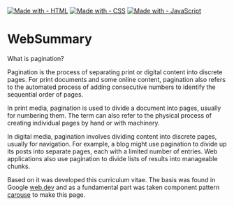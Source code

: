 [![Made with - HTML](https://img.shields.io/static/v1?label=Made+with&message=HTML&color=orange&logo=html5&logoColor=orange)](https://developer.mozilla.org/en-US/docs/Web/HTML)
[![Made with - CSS](https://img.shields.io/static/v1?label=Made+with&message=CSS&color=blue&logo=CSS3&logoColor=blue)](https://developer.mozilla.org/en-US/docs/Web/CSS)
[![Made with - JavaScript](https://img.shields.io/static/v1?label=Made+with&message=JavaScript&color=orange&logo=javascript&logoColor=orange)](https://developer.mozilla.org/en-US/docs/Web/JavaScript)
# WebSummary

What is pagination?

Pagination is the process of separating print or digital content into discrete pages. For print documents and some online content, pagination also refers to the automated process of adding consecutive numbers to identify the sequential order of pages.

In print media, pagination is used to divide a document into pages, usually for numbering them. The term can also refer to the physical process of creating individual pages by hand or with machinery.

In digital media, pagination involves dividing content into discrete pages, usually for navigation. For example, a blog might use pagination to divide up its posts into separate pages, each with a limited number of entries. Web applications also use pagination to divide lists of results into manageable chunks.

Based on it was developed this curriculum vitae.
The basis was found in Google [web.dev](https://developers.google.com/web/) and as a fundamental part was taken component pattern [carouse](https://web.dev/patterns/components/) to make this page.